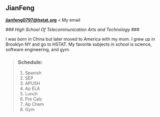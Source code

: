  ## JianFeng ##
 
[**jianfeng0797@hstat.org**](mail.google.com)  < My email

_### High School Of Telecommunication Arts and Technology_ ###

I was born in China but later moved to America with my mom. I grew up in Brooklyn NY and go to HSTAT. My favorite subjects in school is science, software engineering, and gym. 

> ### Schedule: ###
>
>    1. Spanish
>    2. SEP
>    3. APUSH
>    4. Ap ELA
>    5. Lunch
>    6. Pre Calc
>    7. Ap Chem
>    8. Gym
    
